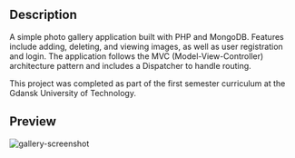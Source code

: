 ## Description
A simple photo gallery application built with PHP and MongoDB. Features include adding, deleting, and viewing images, as well as user registration and login. The application follows the MVC (Model-View-Controller) architecture pattern and includes a Dispatcher to handle routing.

This project was completed as part of the first semester curriculum at the Gdansk University of Technology.


## Preview
![gallery-screenshot](https://user-images.githubusercontent.com/60690037/210266628-8cc454a5-cb24-45cf-bd9d-3fa23babeb2c.png)
